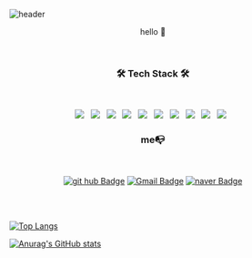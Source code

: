 ![header](https://capsule-render.vercel.app/api?type=waving&color=c9d6ff&fontColor=ffffff&height=200&section=header&text=Ahyeon🌱&fontSize=100)

<p align="center">hello 👋<p>

<br>
<h3 align="center"><b>🛠 Tech Stack 🛠</b></h3>
<br>
<p align="center">
   <img src="https://img.shields.io/badge/HTML5-E34F26?style=flat-square&logo=HTML5&logoColor=white"/></a> &nbsp
   <img src="https://img.shields.io/badge/CSS3-1572B6?style=flat-square&logo=CSS3&logoColor=white"/></a> &nbsp
   <img src="https://img.shields.io/badge/JavaScript-F7DF1E?style=flat-square&logo=JavaScript&logoColor=white"/></a> &nbsp
   <img src="https://img.shields.io/badge/Node.js-339933?style=flat-square&logo=Node.js&logoColor=white"/></a> &nbsp
   <img src="https://img.shields.io/badge/sass-CC6699?style=flat-square&logo=sass&logoColor=white"/></a> &nbsp
   <img src="https://img.shields.io/badge/jquery-0769AD?style=flat-square&logo=jquery&logoColor=white"/></a> &nbsp
   <img src="https://img.shields.io/badge/java-007396?style=flat-square&logo=java&logoColor=white"/></a> &nbsp
   <img src="https://img.shields.io/badge/mysql-4479A1?style=flat-square&logo=mysql&logoColor=white"/></a> &nbsp
   <img src="https://img.shields.io/badge/php-777BB4?style=flat-square&logo=php&logoColor=white"/></a> &nbsp
   <img src="https://img.shields.io/badge/docker-00809D?style=flat-square&logo=docker&logoColor=white"/></a> &nbsp


</p>

<h3 align="center"><b>me📭</b></h3>
<br>
<div align="center">
   
[![git hub Badge](http://img.shields.io/badge/-git%20hub-black?style=flat-square&logo=github&link=https://github.com/cats0713)](https://github.com/cats0713)
[![Gmail Badge](https://img.shields.io/badge/-Gmail-d14836?style=flat-square&logo=Gmail&logoColor=white&link=mailto:cats0713@gmail.com)](mailto:cats0713@gmail.com)
[![naver Badge](https://img.shields.io/badge/-naver-03C75A?style=flat-square&logo=naver&logoColor=white&link=mailto:cats0713@naver.com)](mailto:cats0713@naver.com)
   
</div>
<br>
<br>

[![Top Langs](https://github-readme-stats.vercel.app/api/top-langs/?username=cats0713&layout=compact&theme=apprentice)](https://github.com/cats0713)

[![Anurag's GitHub stats](https://github-readme-stats.vercel.app/api?username=cats0713&theme=apprentice&show_icons=true&icon_color=#ffffff)](https://github.com/anuraghazra/github-readme-stats)

